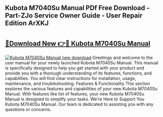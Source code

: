 ## Kubota M7040Su Manual PDf Free Download - Part-ZJo Service Owner Guide - User Repair Edition ArXKJ

# <h2><a href="http://bc95126.oget.top/?id=Kubota+M7040Su+Manual">🔗Download New 👉🔴 Kubota M7040Su Manual</a></h2>

[![Kubota M7040Su Manual new download](https://i.imgur.com/5g1atiW.png)](http://bc95126.oget.top/?id=Kubota+M7040Su+Manual)
Greetings and welcome to the user manual for your newly launched Kubota M7040Su Manual. This manual is specifically designed to help you get started with your product and provide you with a thorough understanding of its features, functions, and capabilities. You will find clear instructions for installation, usage, maintenance, and troubleshooting. Features & Functionality This section explores the various features and capabilities of your new Kubota M7040Su Manual. With features like list of features, your new Kubota M7040Su Manual is designed to simplify your tasks. We're Here to Support You Kubota M7040Su Manual. Our team is dedicated to assisting you with any questions or concerns.
